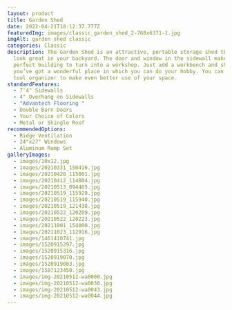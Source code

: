 ```yaml
---
layout: product
title: Garden Shed
date: 2022-04-21T18:12:37.777Z
featuredImg: images/classic_garden_shed_2-768x6371-1.jpg
imgAlt: garden shed classic
categories: Classic
description: The Garden Shed is an attractive, portable storage shed that will
  look great in your backyard. The door and window in the sidewall makes it a
  perfect building to turn into a workshop. Just add a workbench and shelves and
  you’ve got a wonderful place in which you can do your hobby. You can add a
  tool organizer to make even better use of your space.
standardFeatures:
  - 7'4" Sidewalls
  - 4" Overhang on Sidewalls
  - "Advantech Flooring "
  - Double Barn Doors
  - Your Choice of Colors
  - Metal or Shingle Roof
recommendedOptions:
  - Ridge Ventilation
  - 24"x27" Windows
  - Aluminum Ramp Set
galleryImages:
  - images/10x12.jpg
  - images/20210331_150416.jpg
  - images/20210420_115001.jpg
  - images/20210412_114804.jpg
  - images/20210513_094405.jpg
  - images/20210519_115920.jpg
  - images/20210519_115940.jpg
  - images/20210519_121438.jpg
  - images/20210522_120209.jpg
  - images/20210522_120223.jpg
  - images/20211001_154000.jpg
  - images/20211023_112916.jpg
  - images/1461410741.jpg
  - images/1520915297.jpg
  - images/1520915316.jpg
  - images/1520919070.jpg
  - images/1520919083.jpg
  - images/1587123450.jpg
  - images/img-20210512-wa0000.jpg
  - images/img-20210512-wa0030.jpg
  - images/img-20210512-wa0043.jpg
  - images/img-20210512-wa0044.jpg
---
```

